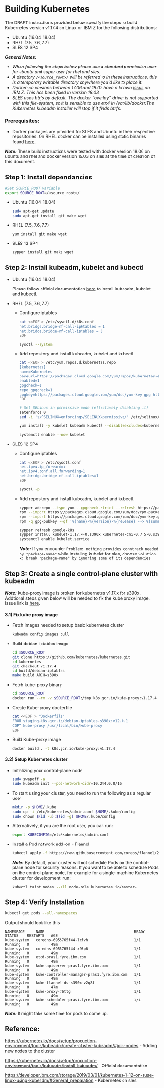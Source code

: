 # Building Kubernetes

The DRAFT instructions provided below specify the steps to build Kubernetes version v1.17.4 on Linux on IBM Z for the following distributions:

* Ubuntu (16.04, 18.04)
* RHEL (7.5, 7.6, 7.7)
* SLES 12 SP4

_**General Notes:**_
* _When following the steps below please use a standard permission user for ubuntu and super user for rhel and sles._
* _A directory `/<source_root>/` will be referred to in these instructions, this is a temporary writable directory anywhere you'd like to place it._
* _Docker-ce versions between 17.06 and 18.02 have a known [issue](https://github.com/docker/for-linux/issues/238) on IBM Z. This has been fixed in version 18.03_
* _SLES uses btrfs by default. The docker “overlay” driver is not supported with this file-system, so it is sensible to use etx4 in /var/lib/docker.The Kubernetes kubeadm installer will stop if it finds btrfs._

### Prerequisites:
* Docker packages are provided for SLES and Ubuntu in their respective repositories. On RHEL docker can be installed using static binaries found [here](https://download.docker.com/linux/static/stable/s390x/).   

_**Note:**_ These build instructions were tested with docker version 18.06 on ubuntu and rhel and docker version 19.03 on sles at the time of creation of this document. 

## Step 1: Install dependancies
```bash
#Set SOURCE_ROOT variable
export SOURCE_ROOT=/<source_root>/
```

* Ubuntu (16.04, 18.04)	
    ```bash
    sudo apt-get update
    sudo apt-get install git make wget
    ```

* RHEL (7.5, 7.6, 7.7)
    ```bash
    yum install git make wget
    ```

* SLES 12 SP4
    ```bash
    zypper install git make wget
    ```

## Step 2: Install kubeadm, kubelet and kubectl

* Ubuntu (16.04, 18.04)	

    Please follow official documentation [here](https://kubernetes.io/docs/setup/production-environment/tools/kubeadm/install-kubeadm/) to install kubeadm, kubelet and kubectl.

* RHEL (7.5, 7.6, 7.7)

    * Configure iptables
        ```bash
        cat <<EOF > /etc/sysctl.d/k8s.conf
        net.bridge.bridge-nf-call-ip6tables = 1
        net.bridge.bridge-nf-call-iptables = 1
        EOF

        sysctl --system
        ```

    * Add repository and install kubeadm, kubelet and kubectl.
        ```bash
        cat <<EOF > /etc/yum.repos.d/kubernetes.repo
        [kubernetes]
        name=Kubernetes
        baseurl=https://packages.cloud.google.com/yum/repos/kubernetes-el7-s390x
        enabled=1
        gpgcheck=1
        repo_gpgcheck=1
        gpgkey=https://packages.cloud.google.com/yum/doc/yum-key.gpg https://packages.cloud.google.com/yum/doc/rpm-package-key.gpg
        EOF

        # Set SELinux in permissive mode (effectively disabling it)
        setenforce 0
        sed -i 's/^SELINUX=enforcing$/SELINUX=permissive/' /etc/selinux/config

        yum install -y kubelet kubeadm kubectl --disableexcludes=kubernetes

        systemctl enable --now kubelet
        ```

* SLES 12 SP4

    * Configure iptables
        ```bash
        cat <<EOF > /etc/sysctl.conf
        net.ipv4.ip_forward=1
        net.ipv4.conf.all.forwarding=1
        net.bridge.bridge-nf-call-iptables=1
        EOF

        sysctl -p
        ```
        
    * Add repository and install kubeadm, kubelet and kubectl.
        ```bash
        zypper addrepo --type yum --gpgcheck-strict --refresh https://packages.cloud.google.com/yum/repos/kubernetes-el7-s390x google-k8s
        rpm --import https://packages.cloud.google.com/yum/doc/rpm-package-key.gpg
        rpm --import https://packages.cloud.google.com/yum/doc/yum-key.gpg
        rpm -q gpg-pubkey --qf '%{name}-%{version}-%{release} --> %{summary}\n'
        
        zypper refresh google-k8s
        zypper install kubelet-1.17.4-0.s390x kubernetes-cni-0.7.5-0.s390x kubeadm-1.17.4-0.s390x cri-tools-1.13.0-0 kubectl-1.17.4-0.s390x
        systemctl enable kubelet.service
        ```
        _**Note:**_ If you encounter `Problem: nothing provides conntrack needed by "package-name"` while installing kubelet for sles, choose `Solution x: break "package-name" by ignoring some of its dependencies`

## Step 3: Create a single control-plane cluster with kubeadm

_**Note:**_ Kube-proxy image is broken for kubernetes v1.17.x for s390x. Addtional steps given below will be needed to fix the kube proxy image. Issue link is [here](https://github.com/kubernetes/kubernetes/issues/87197).

#### 3.1) Fix kube proxy image

* Fetch images needed to setup basic kubernetes cluster
    ```bash
    kubeadm config images pull
    ```
* Build debian-iptables image
    ```bash
    cd $SOURCE_ROOT
    git clone https://github.com/kubernetes/kubernetes.git
    cd kubernetes
    git checkout v1.17.4
    cd build/debian-iptables
    make build ARCH=s390x
    ```
* Fetch kube-proxy binary
    ```bash
    cd $SOURCE_ROOT
    docker run --rm -v $SOURCE_ROOT:/tmp k8s.gcr.io/kube-proxy:v1.17.4 cp /usr/local/bin/kube-proxy /tmp
    ```
* Create Kube-proxy dockerfile
    ```bash
    cat <<EOF > "Dockerfile"
    FROM staging-k8s.gcr.io/debian-iptables-s390x:v12.0.1
    COPY kube-proxy /usr/local/bin/kube-proxy
    EOF
    ```
* Build Kube-proxy image
    ```bash
    docker build . -t k8s.gcr.io/kube-proxy:v1.17.4
    ```

#### 3.2) Setup Kubernetes cluster

* Initializing your control-plane node
    ```bash
    sudo swapoff -a
    sudo kubeadm init --pod-network-cidr=10.244.0.0/16
    ```

*  To start using your cluster, you need to run the following as a regular user
    ```bash
    mkdir -p $HOME/.kube
    sudo cp -i /etc/kubernetes/admin.conf $HOME/.kube/config
    sudo chown $(id -u):$(id -g) $HOME/.kube/config
    ```
* Alternatively, if you are the root user, you can run:
    ```bash
    export KUBECONFIG=/etc/kubernetes/admin.conf
    ```

* Install a Pod network add-on - Flannel 

    ```bash
    kubectl apply -f https://raw.githubusercontent.com/coreos/flannel/2140ac876ef134e0ed5af15c65e414cf26827915/Documentation/kube-flannel.yml
    ```

    _**Note:**_ By default, your cluster will not schedule Pods on the control-plane node for security reasons. If you want to be able to schedule Pods on the control-plane node, for example for a single-machine Kubernetes cluster for development, run:
    ```bash
    kubectl taint nodes --all node-role.kubernetes.io/master-
    ```

## Step 4: Verify Installation

```bash
kubectl get pods --all-namespaces
```

Output should look like this
```
NAMESPACE     NAME                                         READY   STATUS    RESTARTS   AGE
kube-system   coredns-6955765f44-lcfvh                     1/1     Running   0          49m
kube-system   coredns-6955765f44-x95p6                     1/1     Running   0          49m
kube-system   etcd-pras1.fyre.ibm.com                      1/1     Running   0          49m
kube-system   kube-apiserver-pras1.fyre.ibm.com            1/1     Running   0          49m
kube-system   kube-controller-manager-pras1.fyre.ibm.com   1/1     Running   0          49m
kube-system   kube-flannel-ds-s390x-v2q8f                  1/1     Running   0          47m
kube-system   kube-proxy-76ttg                             1/1     Running   0          49m
kube-system   kube-scheduler-pras1.fyre.ibm.com            1/1     Running   0          49m
```
_**Note:**_ It might take some time for pods to come up. 


## Reference:
https://kubernetes.io/docs/setup/production-environment/tools/kubeadm/create-cluster-kubeadm/#join-nodes - Adding new nodes to the cluster

https://kubernetes.io/docs/setup/production-environment/tools/kubeadm/install-kubeadm/ - Official documentation

https://developer.ibm.com/storage/2019/03/01/kubernetes-1-12-on-suse-linux-using-kubeadm/#General_preparation - Kubernetes on sles